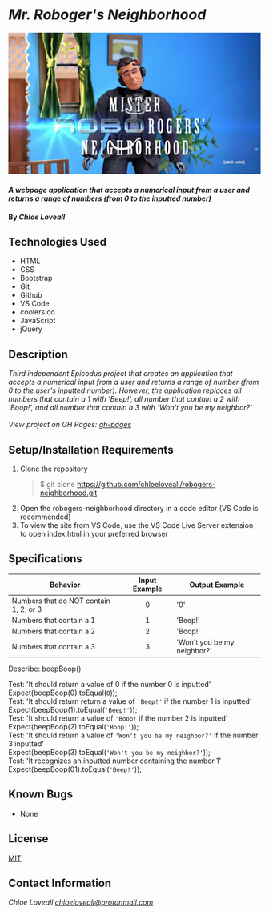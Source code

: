 # _Mr. Roboger's Neighborhood_

![Mr Robo Rogers](img/roborogers.jpg)

#### _A webpage application that accepts a numerical input from a user and returns a range of numbers (from 0 to the inputted number)_

#### By _**Chloe Loveall**_

## Technologies Used

* HTML
* CSS
* Bootstrap
* Git
* Github
* VS Code
* coolers.co
* JavaScript
* jQuery

## Description

_Third independent Epicodus project that creates an application that accepts a numerical input from a user and returns a range of number (from 0 to the user's inputted number). However, the application replaces all numbers that contain a 1 with 'Beep!', all number that contain a 2 with 'Boop!', and all number that contain a 3 with 'Won't you be my neighbor?'_<br><br>
_View project on GH Pages: [gh-pages](https://chloeloveall.github.io/robogers-neighborhood/)_

## Setup/Installation Requirements

1. Clone the repository
    >$ git clone https://github.com/chloeloveall/robogers-neighborhood.git
2. Open the robogers-neighborhood directory in a code editor (VS Code is recommended)
3. To view the site from VS Code, use the VS Code Live Server extension to open index.html in your preferred browser 

## Specifications

| Behavior                                | Input Example | Output Example              |
| --------------------------------------- | :-----------: | --------------------------- |
| Numbers that do NOT contain 1, 2, or 3  | 0             | '0'                         |
| Numbers that contain a 1                | 1             | 'Beep!'                     |
| Numbers that contain a 2                | 2             | 'Boop!'                     |
| Numbers that contain a 3                | 3             | 'Won't you be my neighbor?' |

Describe: beepBoop()

Test: 'It should return a value of 0 if the number 0 is inputted'
Expect(beepBoop(0).toEqual(`0`));<br>
Test: 'It should return return a value of `'Beep!'` if the number 1 is inputted'<br>
Expect(beepBoop(1).toEqual(`'Beep!'`));<br>
Test: 'It should return a value of `'Boop!` if the number 2 is inputted'<br>
Expect(beepBoop(2).toEqual(`'Boop!'`));<br>
Test: 'It should return a value of `'Won't you be my neighbor?'` if the number 3 inputted'<br>
Expect(beepBoop(3).toEqual(`'Won't you be my neighbor?'`));<br>
Test: 'It recognizes an inputted number containing the number 1'<br>
Expect(beepBoop(01).toEqual(`'Beep!'`));<br>

## Known Bugs

* None

## License

[MIT](LICENSE.md)

## Contact Information

_Chloe Loveall <chloeloveall@protonmail.com>_